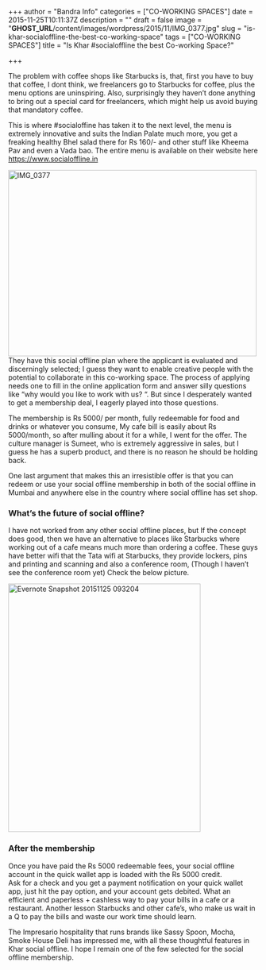 +++
author = "Bandra Info"
categories = ["CO-WORKING SPACES"]
date = 2015-11-25T10:11:37Z
description = ""
draft = false
image = "__GHOST_URL__/content/images/wordpress/2015/11/IMG_0377.jpg"
slug = "is-khar-socialoffline-the-best-co-working-space"
tags = ["CO-WORKING SPACES"]
title = "Is Khar #socialoffline the best Co-working Space?"

+++


<p>The problem with coffee shops like Starbucks is, that, first you have to buy that coffee, I dont think, we freelancers go to Starbucks for coffee, plus the menu options are uninspiring. Also, surprisingly they haven&#8217;t done anything to bring out a special card for freelancers, which might help us avoid buying that mandatory coffee.</p>
<p>This is where #socialoffine has taken it to the next level, the menu is extremely innovative and suits the Indian Palate much more, you get a freaking healthy Bhel salad there for Rs 160/- and other stuff like Kheema Pav and even a Vada bao. The entire menu is available on their website here <a href="https://www.socialoffline.in">https://www.socialoffline.in</a></p>
<p><img loading="lazy" class="aligncenter size-medium wp-image-8681" src="https://i0.wp.com/bandra.info/wp-content/uploads/2015/11/IMG_0377.jpg?resize=500%2C375&#038;ssl=1" alt="IMG_0377" width="500" height="375" srcset="https://i0.wp.com/bandra.info/wp-content/uploads/2015/11/IMG_0377.jpg?resize=500%2C375&amp;ssl=1 500w, https://i0.wp.com/bandra.info/wp-content/uploads/2015/11/IMG_0377.jpg?resize=1024%2C768&amp;ssl=1 1024w, https://i0.wp.com/bandra.info/wp-content/uploads/2015/11/IMG_0377.jpg?w=1700&amp;ssl=1 1700w, https://i0.wp.com/bandra.info/wp-content/uploads/2015/11/IMG_0377.jpg?w=2550&amp;ssl=1 2550w" sizes="(max-width: 500px) 100vw, 500px" data-recalc-dims="1" />They have this social offline plan where the applicant is evaluated and discerningly selected; I guess they want to enable creative people with the potential to collaborate in this co-working space. The process of applying needs one to fill in the online application form and answer silly questions like &#8220;why would you like to work with us? &#8220;. But since I desperately wanted to get a membership deal, I eagerly played into those questions.</p>
<p>The membership is Rs 5000/ per month, fully redeemable for food and drinks or whatever you consume, My cafe bill is easily about Rs 5000/month, so after mulling about it for a while, I went for the offer. The culture manager is Sumeet, who is extremely aggressive in sales, but I guess he has a superb product, and there is no reason he should be holding back.</p>
<p>One last argument that makes this an irresistible offer is that you can redeem or use your social offline membership in both of the social offline in Mumbai and anywhere else in the country where social offline has set shop.</p>
<h3>What&#8217;s the future of social offline?</h3>
<p>I have not worked from any other social offline places, but If the concept does good, then we have an alternative to places like Starbucks where working out of a cafe means much more than ordering a coffee. These guys have better wifi that the Tata wifi at Starbucks, they provide lockers, pins and printing and scanning and also a conference room, (Though I haven&#8217;t see the conference room yet) Check the below picture.</p>
<p><img loading="lazy" class="aligncenter size-medium wp-image-8680" src="https://i2.wp.com/bandra.info/wp-content/uploads/2015/11/Evernote-Snapshot-20151125-093204.png?resize=387%2C500&#038;ssl=1" alt="Evernote Snapshot 20151125 093204" width="387" height="500" srcset="https://i2.wp.com/bandra.info/wp-content/uploads/2015/11/Evernote-Snapshot-20151125-093204.png?resize=387%2C500&amp;ssl=1 387w, https://i2.wp.com/bandra.info/wp-content/uploads/2015/11/Evernote-Snapshot-20151125-093204.png?resize=792%2C1024&amp;ssl=1 792w, https://i2.wp.com/bandra.info/wp-content/uploads/2015/11/Evernote-Snapshot-20151125-093204.png?w=1546&amp;ssl=1 1546w" sizes="(max-width: 387px) 100vw, 387px" data-recalc-dims="1" /></p>
<h3>After the membership</h3>
<p>Once you have paid the Rs 5000 redeemable fees, your social offline account in the quick wallet app is loaded with the Rs 5000 credit.<br />
Ask for a check and you get a payment notification on your quick wallet app, just hit the pay option, and your account gets debited. What an efficient and paperless + cashless way to pay your bills in a cafe or a restaurant. Another lesson Starbucks and other cafe&#8217;s, who make us wait in a Q to pay the bills and waste our work time should learn.</p>
<p>The Impresario hospitality that runs brands like Sassy Spoon, Mocha, Smoke House Deli has impressed me, with all these thoughtful features in Khar social offline. I hope I remain one of the few selected for the social offline membership.</p>



